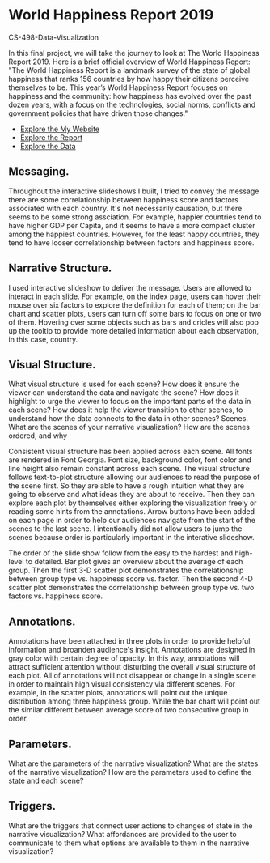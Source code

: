 # World Happiness Report 2019
CS-498-Data-Visualization

In this final project, we will take the journey to look at The World Happiness Report 2019. Here is a brief official overview of World Happiness Report: 
"The World Happiness Report is a landmark survey of the state of global happiness that ranks 156 countries by how happy their citizens perceive themselves to be. This year’s World Happiness Report focuses on happiness and the community: how happiness has evolved over the past dozen years, with a focus on the technologies, social norms, conflicts and government policies that have driven those changes." 

* [Explore the My Website](https://difangu.github.io/)
* [Explore the Report](https://worldhappiness.report/ed/2019/)
* [Explore the Data](https://www.kaggle.com/unsdsn/world-happiness)

## Messaging. 
Throughout the interactive slideshows I built, I tried to convey the message there are some correlationship between happiness score and factors associated with each country. It's not necessarily causation, but there seems to be some strong assciation. For example, happier countries tend to have higher GDP per Capita, and it seems to have a more compact cluster among the happiest countries. However, for the least happy countries, they tend to have looser correlationship between factors and happiness score.

## Narrative Structure. 
I used interactive slideshow to deliver the message. Users are allowed to interact in each slide. For example, on the index page, users can hover their mouse over six factors to explore the definition for each of them; on the bar chart and scatter plots, users can turn off some bars to focus on one or two of them. Hovering over some objects such as bars and cricles will also pop up the tooltip to provide more detailed information about each observation, in this case, country. 

## Visual Structure. 
What visual structure is used for each scene? How does it ensure the viewer can understand the data and navigate the scene? How does it highlight to urge the viewer to focus on the important parts of the data in each scene? How does it help the viewer transition to other scenes, to understand how the data connects to the data in other scenes?
Scenes. What are the scenes of your narrative visualization? How are the scenes ordered, and why

Consistent visual structure has been applied across each scene. All fonts are rendered in Font Georgia. Font size, background color, font color and line height also remain constant across each scene. The visual structure follows text-to-plot structure allowing our audiences to read the purpose of the scene first. So they are able to have a rough intuition what they are going to observe and what ideas they are about to receive. Then they can explore each plot by themselves either exploring the visualization freely or reading some hints from the annotations. 
Arrow buttons have been added on each page in order to help our audiences navigate from the start of the scenes to the last scene. I intentionally did not allow users to jump the scenes because order is particularly important in the interative slideshow. 

The order of the slide show follow from the easy to the hardest and high-level to detailed. Bar plot gives an overview about the average of each group. Then the first 3-D scatter plot demonstrates the correlationship between group type vs. happiness score vs. factor. Then the second 4-D scatter plot demonstrates the correlationship between group type vs. two factors vs. happiness score. 

## Annotations. 
Annotations have been attached in three plots in order to provide helpful information and broanden audience's insight. Annotations are designed in gray color with certain degree of opacity. In this way, annotations will attract sufficient attention without disturbing the overall visual structure of each plot. All of annotations will not disappear or change in a single scene in order to maintain high visual consistency via different scenes. For example, in the scatter plots, annotations will point out the unique distribution among three happiness group. While the bar chart will point out the similar different between average score of two consecutive group in order. 

## Parameters. 
What are the parameters of the narrative visualization? What are the states of the narrative visualization? How are the parameters used to define the state and each scene?

## Triggers. 
What are the triggers that connect user actions to changes of state in the narrative visualization? What affordances are provided to the user to communicate to them what options are available to them in the narrative visualization?
